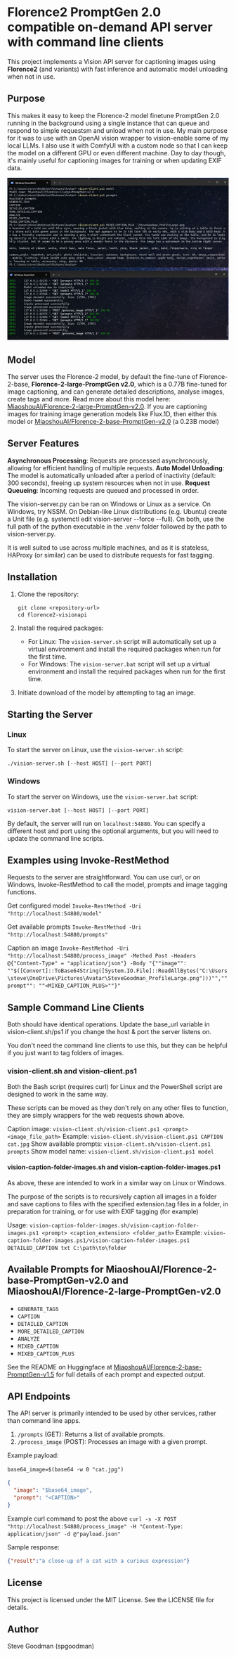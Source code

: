 # Florence2 PromptGen 2.0 compatible on-demand API server with command line clients

This project implements a Vision API server for captioning images using **Florence2** (and variants) with fast inference and automatic model unloading when not in use.

## Purpose

This makes it easy to keep the Florence-2 model finetune PromptGen 2.0 running in the background using a single instance that can queue and respond to simple requestsm and unload when not in use. My main purpose for it was to use with an OpenAI vision wrapper to vision-enable some of my local LLMs. I also use it with ComfyUI with a custom node so that I can keep the model on a different GPU or even different machine. Day to day though, it's mainly useful for captioning images for training or when updating EXIF data.

![A screenshot of a computer screen with a dark background and text.](example.png)


## Model

The server uses the Florence-2 model, by default the fine-tune of Florence-2-base, **Florence-2-large-PromptGen v2.0**, which is a 0.77B fine-tuned for image captioning, and can generate detailed descriptions, analyse images, create tags and more. Read more about this model here: [MiaoshouAI/Florence-2-large-PromptGen-v2.0](https://huggingface.co/MiaoshouAI/Florence-2-base-PromptGen-v2.0). If you are captioning images for training image generation models like Flux.1D, then either this model or [MiaoshouAI/Florence-2-base-PromptGen-v2.0](https://huggingface.co/MiaoshouAI/Florence-2-base-PromptGen-v2.0) (a 0.23B model)

## Server Features

**Asynchronous Processing**: Requests are processed asynchronously, allowing for efficient handling of multiple requests.
**Auto Model Unloading**: The model is automatically unloaded after a period of inactivity (default: 300 seconds), freeing up system resources when not in use.
**Request Queueing**: Incoming requests are queued and processed in order.

The vision-server.py can be ran on Windows or Linux as a service. On Windows, try NSSM. On Debian-like Linux distributions (e.g. Ubuntu) create a Unit file (e.g. systemctl edit vision-server --force --full). On both, use the full path of the python executable in the .venv folder followed by the path to vision-server.py.

It is well suited to use across multiple machines, and as it is stateless, HAProxy (or similar) can be used to distribute requests for fast tagging.

## Installation

1. Clone the repository:

   ```
   git clone <repository-url>
   cd florence2-visionapi
   ```

2. Install the required packages:
   - For Linux: The `vision-server.sh` script will automatically set up a virtual environment and install the required packages when run for the first time.
   - For Windows: The `vision-server.bat` script will set up a virtual environment and install the required packages when run for the first time.

3. Initiate download of the model by attempting to tag an image.

## Starting the Server

### Linux

To start the server on Linux, use the `vision-server.sh` script:

```
./vision-server.sh [--host HOST] [--port PORT]
```

### Windows

To start the server on Windows, use the `vision-server.bat` script:

```
vision-server.bat [--host HOST] [--port PORT]
```

By default, the server will run on `localhost:54880`. You can specify a different host and port using the optional arguments, but you will need to update the command line scripts.

## Examples using Invoke-RestMethod

Requests to the server are straightforward. You can use curl, or on Windows, Invoke-RestMethod to call the model, prompts and image tagging functions. 

Get configured model
`Invoke-RestMethod -Uri "http://localhost:54880/model"`

Get available prompts
`Invoke-RestMethod -Uri "http://localhost:54880/prompts"`

Caption an image
`Invoke-RestMethod -Uri "http://localhost:54880/process_image" -Method Post -Headers @{"Content-Type" = "application/json"} -Body "{""image"": ""$([Convert]::ToBase64String([System.IO.File]::ReadAllBytes("C:\Users\steve\OneDrive\Pictures\Avatar\SteveGoodman_ProfileLarge.png")))"",""prompt"": ""<MIXED_CAPTION_PLUS>""}"`

## Sample Command Line Clients

Both should have identical operations. Update the base_url variable in vision-client.sh/ps1 if you change the host & port the server listens on.

You don't need the command line clients to use this, but they can be helpful if you just want to tag folders of images.


### vision-client.sh and vision-client.ps1

Both the Bash script (requires curl) for Linux and the PowerShell script are designed to work in the same way.

These scripts can be moved as they don't rely on any other files to function, they are simply wrappers for the web requests shown above.

Caption image: `vision-client.sh/vision-client.ps1 <prompt> <image_file_path>`
Example: `vision-client.sh/vision-client.ps1 CAPTION cat.jpg`
Show available prompts: `vision-client.sh/vision-client.ps1 prompts`
Show model name: `vision-client.sh/vision-client.ps1 model`

#### vision-caption-folder-images.sh and vision-caption-folder-images.ps1

As above, these are intended to work in a similar way on Linux or Windows. 

The purpose of the scripts is to recursively caption all images in a folder and save captions to files with the specified extension.tag files in a folder, in preparation for training, or for use with EXIF tagging (for example)

Usage: `vision-caption-folder-images.sh/vision-caption-folder-images.ps1 <prompt> <caption_extension> <folder_path>`
Example: `vision-caption-folder-images.ps1/vision-caption-folder-images.ps1 DETAILED_CAPTION txt C:\path\to\folder`

## Available Prompts for MiaoshouAI/Florence-2-base-PromptGen-v2.0 and MiaoshouAI/Florence-2-large-PromptGen-v2.0

- `GENERATE_TAGS`
- `CAPTION`
- `DETAILED_CAPTION`
- `MORE_DETAILED_CAPTION`
- `ANALYZE`
- `MIXED_CAPTION`
- `MIXED_CAPTION_PLUS`

See the README on Huggingface at [MiaoshouAI/Florence-2-base-PromptGen-v1.5](https://huggingface.co/MiaoshouAI/Florence-2-base-PromptGen-v1.5) for full details of each prompt and expected output.

## API Endpoints

The API server is primarily intended to be used by other services, rather than command line apps.

1. `/prompts` (GET): Returns a list of available prompts.
2. `/process_image` (POST): Processes an image with a given prompt.

Example payload:

`base64_image=$(base64 -w 0 "cat.jpg")`

```json
{
  "image": "$base64_image",
  "prompt": "<CAPTION>"
}
```

Example curl command to post the above
`curl -s -X POST "http://localhost:54880/process_image" -H "Content-Type: application/json" -d @"payload.json"
`

Sample response:

```json
{"result":"a close-up of a cat with a curious expression"}
```

## License

This project is licensed under the MIT License. See the LICENSE file for details.

## Author

Steve Goodman (spgoodman)
